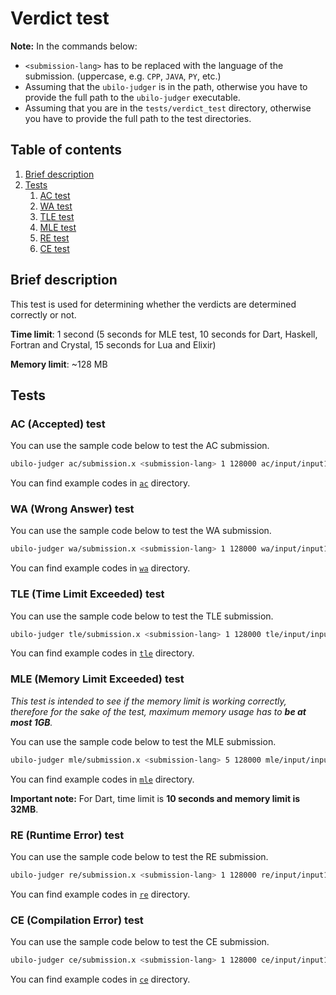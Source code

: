 # Verdict test

**Note:** In the commands below:

- `<submission-lang>` has to be replaced with the language of the submission. (uppercase, e.g. `CPP`, `JAVA`, `PY`, etc.)
- Assuming that the `ubilo-judger` is in the path, otherwise you have to provide the full path to the `ubilo-judger` executable.
- Assuming that you are in the `tests/verdict_test` directory, otherwise you have to provide the full path to the test directories.

## Table of contents

1. [Brief description](#brief-description)
2. [Tests](#tests)
    1. [AC test](#ac-test)
    2. [WA test](#wa-test)
    3. [TLE test](#tle-test)
    4. [MLE test](#mle-test)
    5. [RE test](#re-test)
    6. [CE test](#ce-test)

## Brief description

This test is used for determining whether the verdicts are determined correctly or not.

**Time limit**: 1 second (5 seconds for MLE test, 10 seconds for Dart, Haskell, Fortran and Crystal, 15 seconds for Lua and Elixir)

**Memory limit**: ~128 MB

## Tests

<h3 id="ac-test">AC (Accepted) test</h3>

You can use the sample code below to test the AC submission.

```bash
ubilo-judger ac/submission.x <submission-lang> 1 128000 ac/input/input1.txt ac/output/output1.txt ac/input/input2.txt ac/output/output2.txt
```

You can find example codes in [`ac`](ac) directory.

<h3 id="wa-test">WA (Wrong Answer) test</h3>

You can use the sample code below to test the WA submission.

```bash
ubilo-judger wa/submission.x <submission-lang> 1 128000 wa/input/input1.txt wa/output/output1.txt
```

You can find example codes in [`wa`](wa) directory.

<h3 id="tle-test">TLE (Time Limit Exceeded) test</h3>

You can use the sample code below to test the TLE submission.

```bash
ubilo-judger tle/submission.x <submission-lang> 1 128000 tle/input/input1.txt tle/output/output1.txt
```

You can find example codes in [`tle`](tle) directory.

<h3 id="mle-test">MLE (Memory Limit Exceeded) test</h3>

_This test is intended to see if the memory limit is working correctly, therefore for the sake of the test, maximum memory usage has to **be at most 1GB**._

You can use the sample code below to test the MLE submission.

```bash
ubilo-judger mle/submission.x <submission-lang> 5 128000 mle/input/input1.txt mle/output/output1.txt
```

You can find example codes in [`mle`](mle) directory.

**Important note:** For Dart, time limit is **10 seconds and memory limit is 32MB**.

<h3 id="re-test">RE (Runtime Error) test</h3>

You can use the sample code below to test the RE submission.

```bash
ubilo-judger re/submission.x <submission-lang> 1 128000 re/input/input1.txt re/output/output1.txt
```

You can find example codes in [`re`](re) directory.

<h3 id="ce-test">CE (Compilation Error) test</h3>

You can use the sample code below to test the CE submission.

```bash
ubilo-judger ce/submission.x <submission-lang> 1 128000 ce/input/input1.txt ce/output/output1.txt
```

You can find example codes in [`ce`](ce) directory.
